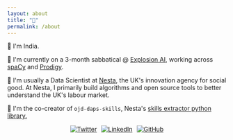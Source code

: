 ```yaml
---
layout: about
title: "👋"
permalink: /about
---
```

<link rel="stylesheet" href="https://cdnjs.cloudflare.com/ajax/libs/font-awesome/5.15.1/css/all.min.css" integrity="sha384-xrRb5Ll8b8Gtn6PFkQzZUjefFtFnt5boJyy2ScqY5B/S9g6hXIo7vROpjQC6vYlQ" crossorigin="anonymous">

**👋**
I'm India.

**🌱**
I'm currently on a 3-month sabbatical @ [Explosion AI](https://explosion.ai), working across [spaCy](https://spacy.io) and [Prodigy](https://prodi.gy). 

**🔎**
I'm usually a Data Scientist at [Nesta](nesta.org.uk), the UK's innovation agency for social good. At Nesta, I primarily build algorithms and open source tools to better understand the UK's labour market. 

**🐍** 
I'm the co-creator of `ojd-daps-skills`, Nesta's [skills extractor python library.](https://pypi.org/project/ojd-daps-skills/) 

<div style="display: flex; gap: 10px; justify-content: center; align-items: center;">
    <a href="https://twitter.com/IndiaKerle" target="_blank">
        <img src="https://img.shields.io/badge/Twitter-%231DA1F2?style=for-the-badge&logo=twitter&logoColor=white&style=flat" alt="Twitter">
    </a>
    <a href="https://www.linkedin.com/in/india-kerle-13133789/" target="_blank">
        <img src="https://img.shields.io/badge/LinkedIn-%230077B5?style=for-the-badge&logo=linkedin&logoColor=white&style=flat-square" alt="LinkedIn">
    </a>
    <a href="https://github.com/india-kerle" target="_blank">
        <img src="https://img.shields.io/badge/GitHub-%23121011?style=for-the-badge&logo=github&logoColor=white&style=plastic" alt="GitHub">
    </a>
</div>
